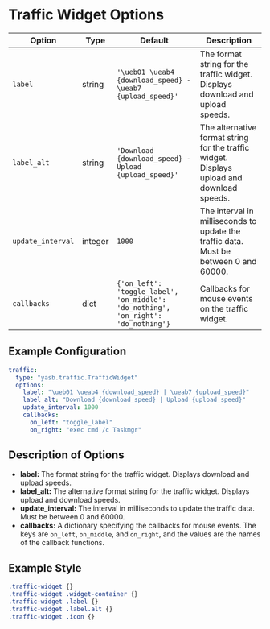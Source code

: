 # Traffic Widget Options

| Option          | Type    | Default                                                                 | Description                                                                 |
|-----------------|---------|-------------------------------------------------------------------------|-----------------------------------------------------------------------------|
| `label`         | string  | `'\ueb01 \ueab4 {download_speed} - \ueab7 {upload_speed}'`                | The format string for the traffic widget. Displays download and upload speeds. |
| `label_alt`     | string  | `'Download {download_speed} - Upload {upload_speed}'`                | The alternative format string for the traffic widget. Displays upload and download speeds. |
| `update_interval` | integer | `1000`                                                                 | The interval in milliseconds to update the traffic data. Must be between 0 and 60000. |
| `callbacks`     | dict    | `{'on_left': 'toggle_label', 'on_middle': 'do_nothing', 'on_right': 'do_nothing'}` | Callbacks for mouse events on the traffic widget. |

## Example Configuration

```yaml
traffic:
  type: "yasb.traffic.TrafficWidget"
  options:
    label: "\ueb01 \ueab4 {download_speed} | \ueab7 {upload_speed}"
    label_alt: "Download {download_speed} | Upload {upload_speed}"
    update_interval: 1000
    callbacks:
      on_left: "toggle_label"
      on_right: "exec cmd /c Taskmgr"
```

## Description of Options

- **label:** The format string for the traffic widget. Displays download and upload speeds.
- **label_alt:** The alternative format string for the traffic widget. Displays upload and download speeds.
- **update_interval:** The interval in milliseconds to update the traffic data. Must be between 0 and 60000.
- **callbacks:** A dictionary specifying the callbacks for mouse events. The keys are `on_left`, `on_middle`, and `on_right`, and the values are the names of the callback functions.


## Example Style
```css
.traffic-widget {}
.traffic-widget .widget-container {}
.traffic-widget .label {}
.traffic-widget .label.alt {}
.traffic-widget .icon {}
```
